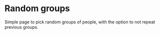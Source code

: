 # Random groups
Simple page to pick random groups of people, with the option to not repeat previous groups.
